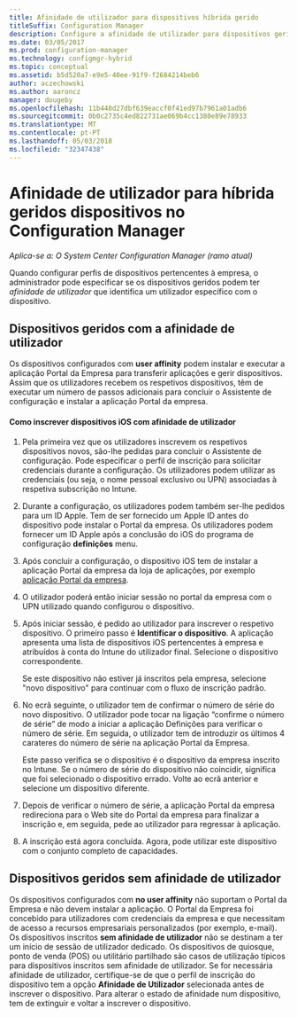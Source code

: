 ```yaml
---
title: Afinidade de utilizador para dispositivos híbrida gerido
titleSuffix: Configuration Manager
description: Configure a afinidade de utilizador para dispositivos geridos no Configuration Manager.
ms.date: 03/05/2017
ms.prod: configuration-manager
ms.technology: configmgr-hybrid
ms.topic: conceptual
ms.assetid: b5d520a7-e9e5-40ee-91f9-f2684214beb6
author: aczechowski
ms.author: aaroncz
manager: dougeby
ms.openlocfilehash: 11b448d27dbf639eaccf0f41ed97b7961a01adb6
ms.sourcegitcommit: 0b0c2735c4ed822731ae069b4cc1380e89e78933
ms.translationtype: MT
ms.contentlocale: pt-PT
ms.lasthandoff: 05/03/2018
ms.locfileid: "32347438"
---
```

# <a name="user-affinity-for-hybrid-managed-devices-in-configuration-manager"></a>Afinidade de utilizador para híbrida geridos dispositivos no Configuration Manager

*Aplica-se a: O System Center Configuration Manager (ramo atual)*

Quando configurar perfis de dispositivos pertencentes à empresa, o administrador pode especificar se os dispositivos geridos podem ter *afinidade de utilizador* que identifica um utilizador específico com o dispositivo.  

##  <a name="BKMK_iOSCP"></a> Dispositivos geridos com a afinidade de utilizador  
 Os dispositivos configurados com **user affinity** podem instalar e executar a aplicação Portal da Empresa para transferir aplicações e gerir dispositivos. Assim que os utilizadores recebem os respetivos dispositivos, têm de executar um número de passos adicionais para concluir o Assistente de configuração e instalar a aplicação Portal da empresa.  

#### <a name="how-to-enroll-ios-devices-with-user-affinity"></a>Como inscrever dispositivos iOS com afinidade de utilizador  

1.  Pela primeira vez que os utilizadores inscrevem os respetivos dispositivos novos, são-lhe pedidas para concluir o Assistente de configuração. Pode especificar o perfil de inscrição para solicitar credenciais durante a configuração. Os utilizadores podem utilizar as credenciais (ou seja, o nome pessoal exclusivo ou UPN) associadas à respetiva subscrição no Intune.  

2.  Durante a configuração, os utilizadores podem também ser-lhe pedidos para um ID Apple. Tem de ser fornecido um Apple ID antes do dispositivo pode instalar o Portal da empresa. Os utilizadores podem fornecer um ID Apple após a conclusão do iOS do programa de configuração **definições** menu.  

3.  Após concluir a configuração, o dispositivo iOS tem de instalar a aplicação Portal da empresa da loja de aplicações, por exemplo [aplicação Portal da empresa](https://itunes.apple.com/us/app/id719171358).  

4.  O utilizador poderá então iniciar sessão no portal da empresa com o UPN utilizado quando configurou o dispositivo.  

5.  Após iniciar sessão, é pedido ao utilizador para inscrever o respetivo dispositivo. O primeiro passo é **Identificar o dispositivo**. A aplicação apresenta uma lista de dispositivos iOS pertencentes à empresa e atribuídos à conta do Intune do utilizador final. Selecione o dispositivo correspondente.  

     Se este dispositivo não estiver já inscritos pela empresa, selecione "novo dispositivo" para continuar com o fluxo de inscrição padrão.  

6.  No ecrã seguinte, o utilizador tem de confirmar o número de série do novo dispositivo. O utilizador pode tocar na ligação “confirme o número de série” de modo a iniciar a aplicação Definições para verificar o número de série. Em seguida, o utilizador tem de introduzir os últimos 4 carateres do número de série na aplicação Portal da Empresa.  

     Este passo verifica se o dispositivo é o dispositivo da empresa inscrito no Intune. Se o número de série do dispositivo não coincidir, significa que foi selecionado o dispositivo errado. Volte ao ecrã anterior e selecione um dispositivo diferente.  

7.  Depois de verificar o número de série, a aplicação Portal da empresa redireciona para o Web site do Portal da empresa para finalizar a inscrição e, em seguida, pede ao utilizador para regressar à aplicação.  

8.  A inscrição está agora concluída. Agora, pode utilizar este dispositivo com o conjunto completo de capacidades.  

##  <a name="BKMK_noUA"></a> Dispositivos geridos sem afinidade de utilizador  
 Os dispositivos configurados com **no user affinity** não suportam o Portal da Empresa e não devem instalar a aplicação. O Portal da Empresa foi concebido para utilizadores com credenciais da empresa e que necessitam de acesso a recursos empresariais personalizados (por exemplo, e-mail). Os dispositivos inscritos **sem afinidade de utilizador** não se destinam a ter um início de sessão de utilizador dedicado. Os dispositivos de quiosque, ponto de venda (POS) ou utilitário partilhado são casos de utilização típicos para dispositivos inscritos sem afinidade de utilizador. Se for necessária afinidade de utilizador, certifique-se de que o perfil de inscrição do dispositivo tem a opção **Afinidade de Utilizador** selecionada antes de inscrever o dispositivo. Para alterar o estado de afinidade num dispositivo, tem de extinguir e voltar a inscrever o dispositivo.
